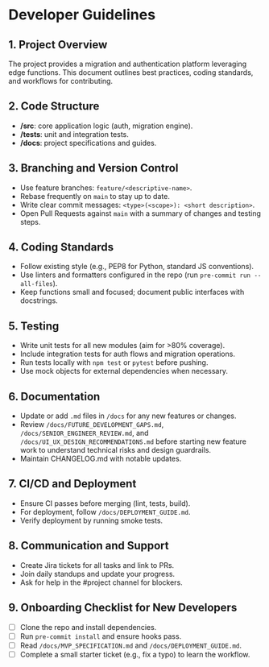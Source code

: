  # Developer Guidelines

 ## 1. Project Overview
 The project provides a migration and authentication platform leveraging edge functions. This document outlines best practices, coding standards, and workflows for contributing.

 ## 2. Code Structure
 - **/src**: core application logic (auth, migration engine).
 - **/tests**: unit and integration tests.
 - **/docs**: project specifications and guides.

 ## 3. Branching and Version Control
 - Use feature branches: `feature/<descriptive-name>`.
 - Rebase frequently on `main` to stay up to date.
 - Write clear commit messages: `<type>(<scope>): <short description>`.
 - Open Pull Requests against `main` with a summary of changes and testing steps.

 ## 4. Coding Standards
 - Follow existing style (e.g., PEP8 for Python, standard JS conventions).
 - Use linters and formatters configured in the repo (run `pre-commit run --all-files`).
 - Keep functions small and focused; document public interfaces with docstrings.

 ## 5. Testing
 - Write unit tests for all new modules (aim for >80% coverage).
 - Include integration tests for auth flows and migration operations.
 - Run tests locally with `npm test` or `pytest` before pushing.
 - Use mock objects for external dependencies when necessary.

 ## 6. Documentation
- Update or add `.md` files in `/docs` for any new features or changes.
- Review `/docs/FUTURE_DEVELOPMENT_GAPS.md`, `/docs/SENIOR_ENGINEER_REVIEW.md`, and `/docs/UI_UX_DESIGN_RECOMMENDATIONS.md` before starting new feature work to understand technical risks and design guardrails.
- Maintain CHANGELOG.md with notable updates.

 ## 7. CI/CD and Deployment
 - Ensure CI passes before merging (lint, tests, build).
 - For deployment, follow `/docs/DEPLOYMENT_GUIDE.md`.
 - Verify deployment by running smoke tests.

 ## 8. Communication and Support
 - Create Jira tickets for all tasks and link to PRs.
 - Join daily standups and update your progress.
 - Ask for help in the #project channel for blockers.

 ## 9. Onboarding Checklist for New Developers
 - [ ] Clone the repo and install dependencies.
 - [ ] Run `pre-commit install` and ensure hooks pass.
 - [ ] Read `/docs/MVP_SPECIFICATION.md` and `/docs/DEPLOYMENT_GUIDE.md`.
 - [ ] Complete a small starter ticket (e.g., fix a typo) to learn the workflow.
